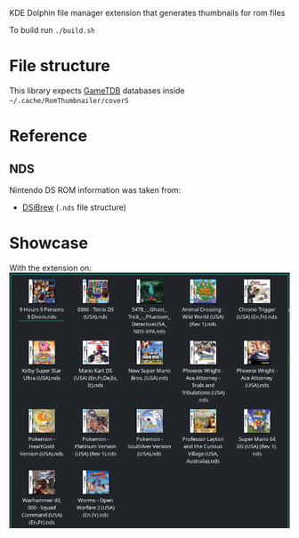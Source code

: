 KDE Dolphin file manager extension that generates thumbnails for rom files

To build run `./build.sh`

# File structure
This library expects [GameTDB](https://www.gametdb.com) databases inside `~/.cache/RomThumbnailer/coverS`

# Reference
## NDS
Nintendo DS ROM information was taken from:
* [DSiBrew](https://dsibrew.org/wiki/DSi_Cartridge_Header) (`.nds` file structure)

# Showcase
With the extension on:
![Image of Dolphin KDE](dolphin%20screenshot.png)